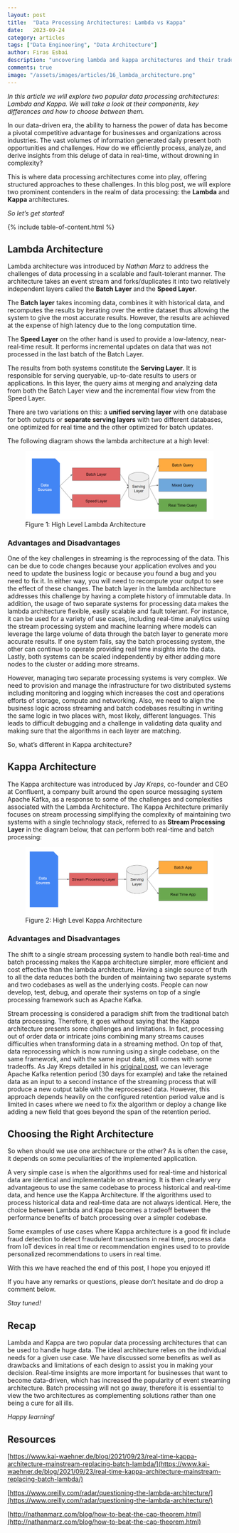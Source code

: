 ```yaml
---
layout: post
title:  "Data Processing Architectures: Lambda vs Kappa"
date:   2023-09-24
category: articles
tags: ["Data Engineering", "Data Architecture"]
author: Firas Esbai
description: "uncovering lambda and kappa architectures and their tradeoffs and use cases"
comments: true
image: "/assets/images/articles/16_lambda_architecture.png"
---
```


*In this article we will explore two popular data processing architectures: Lambda and Kappa. We will take a look at their components, key differences and how to choose between them.*

In our data-driven era, the ability to harness the power of data has become a pivotal competitive advantage for businesses and organizations across industries. The vast volumes of information generated daily present both opportunities and challenges. How do we efficiently process, analyze, and derive insights from this deluge of data in real-time, without drowning in complexity?

This is where data processing architectures come into play, offering structured approaches to these challenges. In this blog post, we will explore two prominent contenders in the realm of data processing: the **Lambda** and **Kappa** architectures. 

*So let’s get started!*

{% include table-of-content.html %}

## Lambda Architecture ##

Lambda architecture was introduced by *Nathan Marz* to address the challenges of data processing in a scalable and fault-tolerant manner.
The architecture takes an event stream and forks/duplicates it into two relatively independent layers called the **Batch Layer** and the **Speed Layer**.

The **Batch layer** takes incoming data, combines it with historical data, and recomputes the results by iterating over the entire dataset thus allowing the system to give the most accurate results. However, the results are achieved at the expense of high latency due to the long computation time.

The **Speed Layer** on the other hand is used to provide a low-latency, near-real-time result. It performs incremental updates on data that was not processed in the last batch of the Batch Layer.

The results from both systems constitute the **Serving Layer**. It is responsible for serving queryable, up-to-date results to users or applications. In this layer, the query aims at merging and analyzing data from both the Batch Layer view and the incremental flow view from the Speed Layer.

There are two variations on this: a **unified serving layer** with one database for both outputs or **separate serving layers** with two different databases, one optimized for real time and the other optimized for batch updates. 

The following diagram shows the lambda architecture at a high level: 

<figure>
  <img src="/assets/images/articles/16_lambda_architecture.png" alt="diagram showing high level components of lambda architecture">
  <figcaption>Figure 1: High Level Lambda Architecture</figcaption>
</figure>

### Advantages and Disadvantages ###

One of the key challenges in streaming is the reprocessing of the data. This can be due to code changes because your application evolves and you need to update the business logic or because you found a bug and you need to fix it. In either way, you will need to recompute your output to see the effect of these changes. The batch layer in the lambda architecture addresses this challenge by having a complete history of immutable data. In addition, the usage of two separate systems for processing data makes the lambda architecture flexible, easily scalable and fault tolerant. For instance, it can be used for a variety of use cases, including real-time analytics using the stream processing system and machine learning where models can leverage the large volume of data through the batch layer to generate more accurate results. If one system fails, say the batch processing system, the other can continue to operate providing real time insights into the data. Lastly, both systems can be scaled independently by either adding more nodes to the cluster or adding more streams. 
 
However, managing two separate processing systems is very complex. We need to provision and manage the infrastructure for two distributed systems including monitoring and logging which increases the cost and operations efforts of storage, compute and networking. Also, we need to align the business logic across streaming and batch codebases resulting in writing the same logic in two places with, most likely, different languages. This leads to difficult debugging and a challenge in validating data quality and making sure that the algorithms in each layer are matching. 

So, what’s different in Kappa architecture?

## Kappa Architecture ##

The Kappa architecture was introduced by *Jay Kreps*, co-founder and CEO at Confluent, a company built around the open source messaging system Apache Kafka, as a response to some of the challenges and complexities associated with the Lambda Architecture. 
The Kappa Architecture primarily focuses on stream processing simplifying the complexity of maintaining two systems with a single technology stack, referred to as **Stream Processing Layer** in the diagram below, that can perform both real-time and batch processing: 

<figure>
  <img src="/assets/images/articles/16_kappa_architecture.png" alt="diagram showing high level components of kappa architecture">
  <figcaption>Figure 2: High Level Kappa Architecture</figcaption>
</figure>

### Advantages and Disadvantages ###

The shift to a single stream processing system to handle both real-time and batch processing makes the Kappa architecture simpler, more efficient and cost effective than the lambda architecture. Having a single source of truth to all the data reduces both the burden of maintaining two separate systems and two codebases as well as the underlying costs. People can now develop, test, debug, and operate their systems on top of a single processing framework such as Apache Kafka. 

Stream processing is considered a paradigm shift from the traditional batch data processing. Therefore, it goes without saying that the Kappa architecture presents some challenges and limitations. In fact, processing out of order data or intricate joins combining many streams causes difficulties when transforming data in a streaming method. On top of that, data reprocessing which is now running using a single codebase, on the same framework, and with the same input data, still comes with some tradeoffs. As Jay Kreps detailed in his 
[original post](https://www.oreilly.com/radar/questioning-the-lambda-architecture/), we can leverage Apache Kafka retention period (30 days for example) and take the retained data as an input to a second instance of the streaming process that will produce a new output table with the reprocessed data. However, this approach depends heavily on the configured retention period value and is limited in cases where we need to fix the algorithm or deploy a change like adding a new field that goes beyond the span of the retention period. 

## Choosing the Right Architecture  ##

So when should we use one architecture or the other? As is often the case, it depends on some peculiarities of the implemented application.

A very simple case is when the algorithms used for real-time and historical data are identical and implementable on streaming. It is then clearly very advantageous to use the same codebase to process historical and real-time data, and hence use the Kappa Architecture.
If the algorithms used to process historical data and real-time data are not always identical. Here, the choice between Lambda and Kappa becomes a tradeoff between the performance benefits of batch processing over a simpler codebase.

Some examples of use cases where Kappa architecture is a good fit include fraud detection to detect fraudulent transactions in real time, process data from IoT devices in real time or recommendation engines used to to provide personalized recommendations to users in real time. 


With this we have reached the end of this post, I hope you enjoyed it!

If you have any remarks or questions, please don’t hesitate and do drop a comment below.

*Stay tuned!* 

## Recap ##

Lambda and Kappa are two popular data processing architectures that can be used to handle huge data. The ideal architecture relies on the individual needs for a given use case. We have discussed some benefits as well as drawbacks and limitations of each design to assist you in making your decision. Real-time insights are more important for businesses that want to become data-driven, which has increased the popularity of event streaming architecture. Batch processing will not go away, therefore it is essential to view the two architectures as complementing solutions rather than one being a cure for all ills. 

*Happy learning!*

## Resources ##

[https://www.kai-waehner.de/blog/2021/09/23/real-time-kappa-architecture-mainstream-replacing-batch-lambda/](https://www.kai-waehner.de/blog/2021/09/23/real-time-kappa-architecture-mainstream-replacing-batch-lambda/)

[https://www.oreilly.com/radar/questioning-the-lambda-architecture/](https://www.oreilly.com/radar/questioning-the-lambda-architecture/)

[http://nathanmarz.com/blog/how-to-beat-the-cap-theorem.html](http://nathanmarz.com/blog/how-to-beat-the-cap-theorem.html)